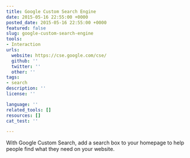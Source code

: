 ```yaml
---
title: Google Custom Search Engine
date: 2015-05-16 22:55:00 +0000
posted_date: 2015-05-16 22:55:00 +0000
featured: false
slug: google-custom-search-engine
tools:
- Interaction
urls:
  website: https://cse.google.com/cse/
  github: ''
  twitter: ''
  other: ''
tags:
- search
description: ''
license: ''

language: ''
related_tools: []
resources: []
cat_test: ''

---
```

With Google Custom Search, add a search box to your homepage to help people find what they need on your website.
